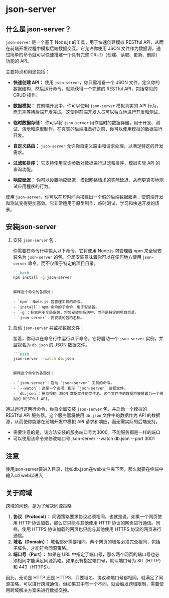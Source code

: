 # json-server

## 什么是 json-server？

`json-server` 是一个基于 Node.js 的工具，用于快速创建模拟 RESTful API，从而在前端开发过程中模拟后端数据交互。它允许你使用 JSON 文件作为数据源，通过简单的命令就可以快速搭建一个具有完整 CRUD（创建、读取、更新、删除）功能的 API。

主要特点和用途包括：

- **快速创建 API：** 使用 `json-server`，你只需准备一个 JSON 文件，定义你的数据结构，然后运行命令，就能获得一个完整的 RESTful API，包括常见的 CRUD 操作。

- **数据模拟：** 在前端开发中，你可以使用 `json-server` 模拟真实的 API 行为，而无需等待后端开发完成。这使得前端开发人员可以独立地进行开发和测试。

- **临时数据存储：** 你可以将 `json-server` 用作临时的数据存储，用于开发、测试、演示和原型制作。在真实的后端准备好之前，你可以使用模拟的数据进行开发。

- **自定义路由：** `json-server` 允许你自定义路由和请求处理，以满足特定的开发需求。

- **过滤和排序：** 它支持使用查询参数对数据进行过滤和排序，模拟实际 API 的查询功能。

- **响应延迟：** 你可以设置响应延迟，模拟网络请求的实际延迟，从而更真实地测试应用程序的行为。

使用 `json-server`，你可以在短时间内搭建出一个假的后端数据服务，使前端开发和测试变得更加高效。它非常适用于原型制作、临时测试、学习和快速开发的场景。



## 安装json-server

1. 安装 `json-server` 包：

   你需要在命令行中输入以下命令，它将使用 Node.js 包管理器 npm 来全局安装名为 `json-server` 的包。全局安装意味着你可以在任何地方使用 `json-server` 命令，而不仅限于特定的项目目录。

   ```markdown
   ```bash
   npm install -g json-server
   ```
   ```

   解释这个命令的各部分：

   - `npm`：Node.js 包管理工具的命令。
   - `install`：npm 命令的子命令，用于安装包。
   - `-g`：标志用于全局安装，将包安装到系统中，而不是特定的项目目录。
   - `json-server`：要安装的包的名称。

2. 启动 `json-server` 并监视数据文件：

   接着，你可以在命令行中运行以下命令，它将启动一个 `json-server` 实例，并监视名为 `db.json` 的 JSON 数据文件。

   ```markdown
   ```bash
   json-server --watch db.json
   ```
   ```
   
   解释这个命令的各部分：
   
   - `json-server`：启动 `json-server` 工具的命令。
   - `--watch`：这是一个选项，指示 `json-server` 监视文件。
   - `db.json`：要监视的 JSON 数据文件的文件名。这个文件中的数据将被暴露为一个模拟的 RESTful API。

通过运行这两行命令，你将全局安装 `json-server` 包，并启动一个模拟的 RESTful API 服务器。这个服务器将使用 `db.json` 文件中的数据作为 API 的数据源，从而使你能够在前端开发中模拟 API 请求和响应，而无需实际的后端支持。

+ 需要注意的是，该方法安装的服务端口号为3000。不能服务都是一样的端口
+ 可以使用该命令来修改端口号  json-server --watch db.json --port 3001

## 注意

使用json-server要进入目录，比如db.json在web文件夹下面，那么就要在终端中输入cd web以进入

## 关于跨域

跨域的问题，是为了解决同源策略

1. **协议（Protocol）：** 同源策略要求协议必须相同。也就是说，如果一个网页使用 HTTP 协议加载，那么它只能与其他使用 HTTP 协议的网页进行通信。同样，使用 HTTPS 协议加载的网页也只能与其他使用 HTTPS 协议的网页进行通信。
2. **域名（Domain）：** 域名部分需要相同。两个网页的域名必须完全相同，包括子域名，才能符合同源策略。
3. **端口号（Port）：** 如果在 URL 中指定了端口号，那么两个网页的端口号也必须相同才能满足同源策略。如果没有指定端口号，默认端口号为 80（HTTP）和 443（HTTPS）。

因此，无论是 HTTP 还是 HTTPS，只要域名、协议和端口号都相同，就满足了同源策略，可以进行跨域通信。但如果其中有一个不同，就会触发跨域限制，需要使用跨域解决方案来进行数据交换。